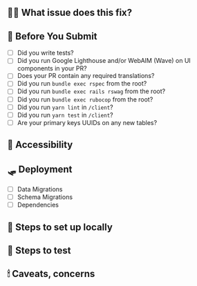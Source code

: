 ## 💅🏼 What issue does this fix?
<!-- Which Github Issue is this related to?  Summarize the work in a sentence or two.  To automatically link your PR to its issue, use keywords like "closes #714" -->
<!-- Githubs docs on linking issues: https://docs.github.com/en/issues/tracking-your-work-with-issues/linking-a-pull-request-to-an-issue#linking-a-pull-request-to-an-issue-using-a-keyword -->


## 🍂 Before You Submit
<!-- Check steps as necessary - this list is a reminder -->
* [ ] Did you write tests?
* [ ] Did you run Google Lighthouse and/or WebAIM (Wave) on UI components in your PR?
* [ ] Does your PR contain any required translations?
* [ ] Did you run `bundle exec rspec` from the root?
* [ ] Did you run `bundle exec rails rswag` from the root?
* [ ] Did you run `bundle exec rubocop` from the root?
* [ ] Did you run `yarn lint` in `/client`?
* [ ] Did you run `yarn test` in `/client`?
* [ ] Are your primary keys UUIDs on any new tables?

## 🏺 Accessibility
<!-- Did you find any accessibility issues in your UI components?  Did you mitigate them?  If not, link the bug tickets you filed for mitigation. -->

## 🛷 Deployment
<!-- What do we need to know to deploy this code out? -->
* [ ] Data Migrations
* [ ] Schema Migrations
* [ ] Dependencies

## 🧵 Steps to set up locally

<!--
A list of things you need to change to get the code going
* Any new environment variables
* Any build steps
* Any docker changes
* Any migrations or tasks that need to run manually
-->

## 🧳 Steps to test
<!-- Outline how to confirm the changes. Very similar to the **Steps to Reproduce** from tickets -->

## 🕯 Caveats, concerns
<!-- Anything you'd like to bring to the attention of reviewers -->
